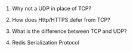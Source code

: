 1. Why not a UDP in place of TCP?
2. How does Http/HTTPS defer from TCP?
3. What is the difference between TCP and UDP?


1. Redis Serialization Protocol